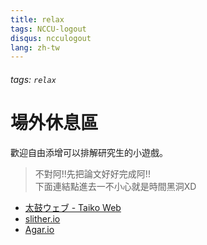 ```yaml
---
title: relax
tags: NCCU-logout
disqus: ncculogout
lang: zh-tw
---
```


###### tags: `relax`

<!-- 上面的部分不要動 -->

# 場外休息區

歡迎自由添增可以排解研究生的小遊戲。
> 不對阿!!先把論文好好完成阿!!  
> 下面連結點進去一不小心就是時間黑洞XD

* [太鼓ウェブ - Taiko Web](https://taiko.bui.pm/)
* [slither.io](http://slither.io/)
* [Agar.io](https://agar.io/?#ffa)
